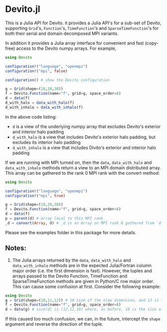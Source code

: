 # Devito.jl

This is a Julia API for Devito.  it provides a Julia API's for a sub-set of Devito,
supporting `Grid`'s, `Function`'s, `TimeFunction`'s and `SparseTimeFunction`'s for both their
serial and domain decomposed MPI variants.

In addition it provides a Julia array interface for convenient and fast (copy-free) access to
the Devito numpy arrays.  For example,

```julia
using Devito

configuration!("language", "openmpi")
configuration!("mpi", false)

configuration() # show the Devito configuration

g = Grid(shape=(10,20,30))
f = Devito.Function(name="f", grid=g, space_order=8)
d = data(f)
d_with_halo = data_with_halo(f)
d_with_inhalo = data_with_inhalo(f)
```

In the above code listing:
* `d` is a view of the underlying numpy array that excludes Devito's exterior and interior halo padding
* `d_with_halo` is a view that includes Devito's exterior halo padding, but excludes its interior halo padding
* `d_with_inhalo` is a view that includes Divito's exterior and interior halo padding

If we are running with MPi turned on, then the `data`, `data_with_halo` and `data_with_inhalo` methods return
a view to an MPI domain distributed array.  This array can be gathered to the rank 0 MPI rank with the convert
method:
```julia
using Devito

configuration!("language", "openmpi")
configuration!("mpi", true)

g = Grid(shape=(10,20,30))
f = Devito.Function(name="f", grid=g, space_order=8)
d = data(f)
p = parent(d) # array local to this MPI rank
_d = convert(Array, d) # _d is an Array on MPI rank 0 gathered from `d` which is decomposed accross all MPI ranks
```

Please see the examples folder in this package for more details.

## Notes:
1. The Julia arrays returned by the `data`, `data_with_halo` and `data_with_inhalo` methods
are in the expected Julia/Fortran column major order (i.e. the first dimension is fast).
However, the tuples and arrays passed to the Devito Function, TimeFunction and SparseTimeFunction
methods are given in Python/C row major order.  This can cause some confusion at first.  Consider
the following example:

```julia
using Devito
g = Grid(shape=(10,11,12)) # 10 size of the slow dimension, and 12 is the size of the fast dimension.
f = Devito.Function(name="f", grid=g, space_order=8)
d = data(g) # size(d) is (12,11,10) where, as before, 10 is the size of the slow dimension, and 12 is the size of the fast dimension
```

If this caused too much confusion, we can, in the future, intercept the `shape` argument and reverse the direction of the tuple.

